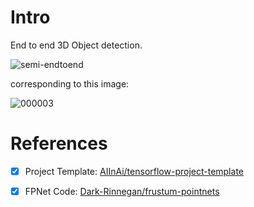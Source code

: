 # Intro

End to end 3D Object detection.

![semi-endtoend](https://user-images.githubusercontent.com/8921629/41068890-76807090-69a0-11e8-9794-62fc394667b3.png)

corresponding to this image:

![000003](https://user-images.githubusercontent.com/8921629/41068960-bdc9d78e-69a0-11e8-82f7-48c92786811e.png)


# References

- [X] Project Template: [AIInAi/tensorflow-project-template](https://github.com/AIInAi/tensorflow-project-template)

- [X] FPNet Code: [Dark-Rinnegan/frustum-pointnets](https://github.com/Dark-Rinnegan/frustum-pointnets/tree/app/app)
